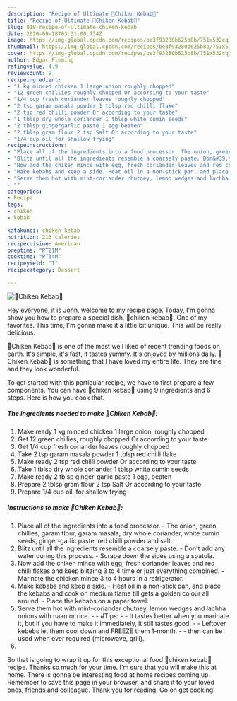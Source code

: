 ```yaml
---
description: "Recipe of Ultimate 🥘Chiken Kebab🥘"
title: "Recipe of Ultimate 🥘Chiken Kebab🥘"
slug: 819-recipe-of-ultimate-chiken-kebab
date: 2020-09-18T03:31:00.734Z
image: https://img-global.cpcdn.com/recipes/be3f93280b625b8b/751x532cq70/🥘chiken-kebab🥘-recipe-main-photo.jpg
thumbnail: https://img-global.cpcdn.com/recipes/be3f93280b625b8b/751x532cq70/🥘chiken-kebab🥘-recipe-main-photo.jpg
cover: https://img-global.cpcdn.com/recipes/be3f93280b625b8b/751x532cq70/🥘chiken-kebab🥘-recipe-main-photo.jpg
author: Edgar Fleming
ratingvalue: 4.9
reviewcount: 9
recipeingredient:
- "1 kg minced chicken 1 large onion roughly chopped"
- "12 green chillies roughly chopped Or according to your taste"
- "1/4 cup fresh coriander leaves roughly chopped"
- "2 tsp garam masala powder 1 tblsp red chilli flake"
- "2 tsp red chilli powder Or according to your taste"
- "1 tblsp dry whole coriander 1 tblsp white cumin seeds"
- "2 tblsp gingergarlic paste 1 egg beaten"
- "2 tblsp gram flour 2 tsp Salt Or according to your taste"
- "1/4 cup oil for shallow frying"
recipeinstructions:
- "Place all of the ingredients into a food processor. The onion, green chillies, garam flour, garam masala, dry whole coriander, white cumin seeds, ginger-garlic paste, red chilli powder and salt."
- "Blitz until all the ingredients resemble a coarsely paste. Don&#39;t add any water during this process. Scrape down the sides using a spatula."
- "Now add the chiken mince with egg, fresh coriander leaves and red chilli flakes and keep blitzing 3 to 4 time or just everything combined. Marinate the chicken mince 3 to 4 hours in a refrigerator."
- "Make kebabs and keep a side. Heat oil in a non-stick pan, and place the kebabs and cook on medium flame till gets a golden colour all around. Place the kebabs on a paper towel."
- "Serve them hot with mint-coriander chutney, lemon wedges and lachha onions with naan or rice.  #Tips:  It tastes better when you marinate it, but if you have to make it immediately, it still tastes good.  Leftover kebebs let them cool down and FREEZE them 1-month.   then can be used when ever required (microwave, grill)."
- ""
categories:
- Recipe
tags:
- chiken
- kebab

katakunci: chiken kebab 
nutrition: 213 calories
recipecuisine: American
preptime: "PT21M"
cooktime: "PT34M"
recipeyield: "1"
recipecategory: Dessert

---
```



![🥘Chiken Kebab🥘](https://img-global.cpcdn.com/recipes/be3f93280b625b8b/751x532cq70/🥘chiken-kebab🥘-recipe-main-photo.jpg)

Hey everyone, it is John, welcome to my recipe page. Today, I'm gonna show you how to prepare a special dish, 🥘chiken kebab🥘. One of my favorites. This time, I'm gonna make it a little bit unique. This will be really delicious.



🥘Chiken Kebab🥘 is one of the most well liked of recent trending foods on earth. It's simple, it's fast, it tastes yummy. It's enjoyed by millions daily. 🥘Chiken Kebab🥘 is something that I have loved my entire life. They are fine and they look wonderful.


To get started with this particular recipe, we have to first prepare a few components. You can have 🥘chiken kebab🥘 using 9 ingredients and 6 steps. Here is how you cook that.

<!--inarticleads1-->

##### The ingredients needed to make 🥘Chiken Kebab🥘:

1. Make ready 1 kg minced chicken 1 large onion, roughly chopped
1. Get 12 green chillies, roughly chopped Or according to your taste
1. Get 1/4 cup fresh coriander leaves roughly chopped
1. Take 2 tsp garam masala powder 1 tblsp red chilli flake
1. Make ready 2 tsp red chilli powder Or according to your taste
1. Take 1 tblsp dry whole coriander 1 tblsp white cumin seeds
1. Make ready 2 tblsp ginger-garlic paste 1 egg, beaten
1. Prepare 2 tblsp gram flour 2 tsp Salt Or according to your taste
1. Prepare 1/4 cup oil, for shallow frying




<!--inarticleads2-->

##### Instructions to make 🥘Chiken Kebab🥘:

1. Place all of the ingredients into a food processor. - The onion, green chillies, garam flour, garam masala, dry whole coriander, white cumin seeds, ginger-garlic paste, red chilli powder and salt.
1. Blitz until all the ingredients resemble a coarsely paste. - Don&#39;t add any water during this process. - Scrape down the sides using a spatula.
1. Now add the chiken mince with egg, fresh coriander leaves and red chilli flakes and keep blitzing 3 to 4 time or just everything combined. - Marinate the chicken mince 3 to 4 hours in a refrigerator.
1. Make kebabs and keep a side. - Heat oil in a non-stick pan, and place the kebabs and cook on medium flame till gets a golden colour all around. - Place the kebabs on a paper towel.
1. Serve them hot with mint-coriander chutney, lemon wedges and lachha onions with naan or rice. -  - #Tips: -  - It tastes better when you marinate it, but if you have to make it immediately, it still tastes good. -  - Leftover kebebs let them cool down and FREEZE them 1-month. -   - then can be used when ever required (microwave, grill).
1. 




So that is going to wrap it up for this exceptional food 🥘chiken kebab🥘 recipe. Thanks so much for your time. I'm sure that you will make this at home. There is gonna be interesting food at home recipes coming up. Remember to save this page in your browser, and share it to your loved ones, friends and colleague. Thank you for reading. Go on get cooking!
